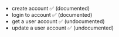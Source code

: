- create account ✅ (documented)
- login to account ✅ (documented)
- get a user account ✅ (undocumented)
- update a user account ✅ (undocumented)
